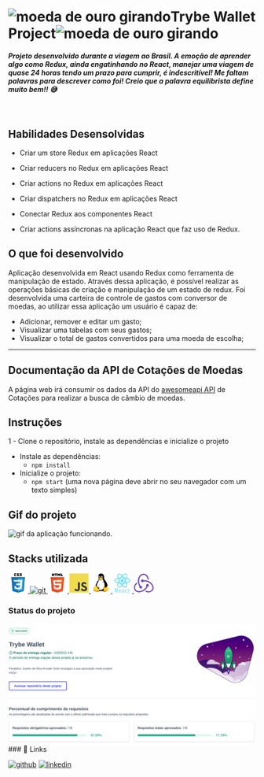 
# <img src="https://acegif.com/wp-content/gifs/coin-flip-47.gif" alt="moeda de ouro girando"  width="40"/>Trybe Wallet Project<img src="https://acegif.com/wp-content/gifs/coin-flip-47.gif" alt="moeda de ouro girando"  width="40"/>

##### Projeto desenvolvido durante a viagem ao Brasil. A emoção de aprender algo como Redux, ainda engatinhando no React, manejar uma viagem de quase 24 horas tendo um prazo para cumprir, é indescritível! Me faltam palavras para descrever como foi! Creio que a palavra _equilibrista_ define muito bem!! :sweat_smile:
<br/>

## Habilidades Desensolvidas


- Criar um store Redux em aplicações React

- Criar reducers no Redux em aplicações React

- Criar actions no Redux em aplicações React

- Criar dispatchers no Redux em aplicações React

- Conectar Redux aos componentes React

- Criar actions assíncronas na aplicação React que faz uso de Redux.




## O que foi desenvolvido

 Aplicação desenvolvida em React usando Redux como ferramenta de manipulação de estado.
 Através dessa aplicação, é possível realizar as operações básicas de criação e manipulação de um estado de redux. 
 Foi desenvolvida uma carteira de controle de gastos com conversor de moedas, ao utilizar essa aplicação um usuário é capaz de:

- Adicionar, remover e editar um gasto;
- Visualizar uma tabelas com seus gastos;
- Visualizar o total de gastos convertidos para uma moeda de escolha;


---

## Documentação da API de Cotações de Moedas

A página web irá consumir os dados da API do <a href='https://economia.awesomeapi.com.br/json/all'>awesomeapi API<a/> de Cotações para realizar a busca de câmbio de moedas.
 

##  Instruções


1 - Clone o repositório, instale as dependências e inicialize o projeto

- Instale as dependências:
  - `npm install`
- Inicialize o projeto:
  - `npm start` (uma nova página deve abrir no seu navegador com um texto simples)

## Gif do projeto
<img src="trybeWallet.gif" alt="gif da aplicação funcionando.">

## Stacks utilizada

<p align="left"> 
  
  <a href="https://www.w3schools.com/css/" target="_blank" rel="noreferrer">
   <img src="https://raw.githubusercontent.com/devicons/devicon/master/icons/css3/css3-original-wordmark.svg" alt="css3" width="40" height="40"/>
  </a>

  <a href="https://git-scm.com/" target="_blank" rel="noreferrer">
    <img src="https://www.vectorlogo.zone/logos/git-scm/git-scm-icon.svg" alt="git" width="40" height="40"/>
  </a> 

  <a href="https://www.w3.org/html/" target="_blank" rel="noreferrer"> 
   <img src="https://raw.githubusercontent.com/devicons/devicon/master/icons/html5/html5-original-wordmark.svg" alt="html5" width="40" height="40"/>
  </a>

  <a href="https://developer.mozilla.org/en-US/docs/Web/JavaScript" target="_blank" rel="noreferrer"> 
   <img src="https://raw.githubusercontent.com/devicons/devicon/master/icons/javascript/javascript-original.svg" alt="javascript" width="40" height="40"/>
  </a> 


  <a href="https://www.linux.org/" target="_blank" rel="noreferrer">
    <img src="https://raw.githubusercontent.com/devicons/devicon/master/icons/linux/linux-original.svg" alt="linux" width="40" height="40"/>
  </a>

   <a href="https://reactjs.org/" target="_blank" rel="noreferrer">
    <img src="https://raw.githubusercontent.com/devicons/devicon/master/icons/react/react-original-wordmark.svg" alt="react" width="40" height="40"/>
   </a> 

  <a href="https://redux.js.org" target="_blank" rel="noreferrer">
    <img src="https://raw.githubusercontent.com/devicons/devicon/master/icons/redux/redux-original.svg" alt="redux" width="40" height="40"/>
  </a>

 </p>
 
### Status do projeto
 
 <img src="status-TrybeWallet.png" />
### 🔗 Links

[![github](https://img.shields.io/badge/my_portfolio-000?style=for-the-badge&logo=ko-fi&logoColor=white)](https://github.com/onyrius)
[![linkedin](https://img.shields.io/badge/linkedin-0A66C2?style=for-the-badge&logo=linkedin&logoColor=white)](https://www.linkedin.com/in/suelen-arruda/)
